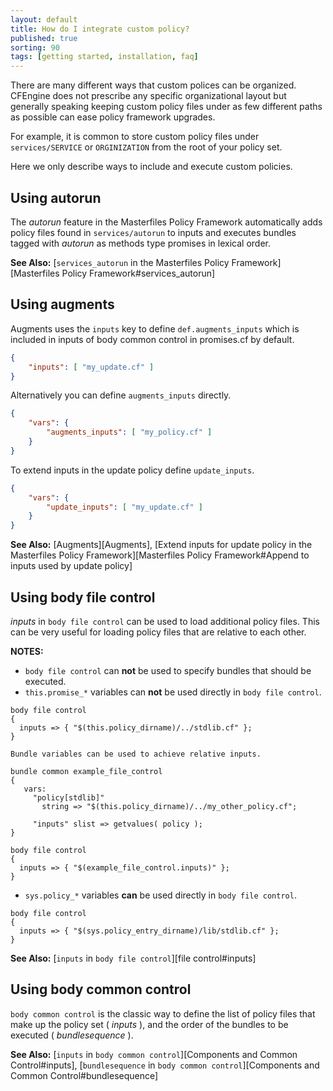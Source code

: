```yaml
---
layout: default
title: How do I integrate custom policy?
published: true
sorting: 90
tags: [getting started, installation, faq]
---
```


There are many different ways that custom polices can be organized. CFEngine
does not prescribe any specific organizational layout but generally speaking
keeping custom policy files under as few different paths as possible can ease
policy framework upgrades.

For example, it is common to store custom policy files under `services/SERVICE`
or `ORGINIZATION` from the root of your policy set.

Here we only describe ways to include and execute custom policies.

## Using autorun

The *autorun* feature in the Masterfiles Policy Framework automatically adds
policy files found in `services/autorun` to inputs and executes bundles tagged
with *autorun* as methods type promises in lexical order.

**See Also:** [`services_autorun` in the Masterfiles Policy Framework][Masterfiles Policy Framework#services\_autorun]

## Using augments

Augments uses the `inputs` key to define `def.augments_inputs` which is included
in inputs of body common control in promises.cf by default.

```json
{
    "inputs": [ "my_update.cf" ]
}
```

Alternatively you can define `augments_inputs` directly.

```json
{
    "vars": {
        "augments_inputs": [ "my_policy.cf" ]
    }
}
```

To extend inputs in the update policy define `update_inputs`.

```json
{
    "vars": {
        "update_inputs": [ "my_update.cf" ]
    }
}
```

**See Also:** [Augments][Augments], [Extend inputs for update policy in the Masterfiles Policy Framework][Masterfiles Policy Framework#Append to inputs used by update policy]

## Using body file control

*inputs* in `body file control` can be used to load additional policy files.
This can be very useful for loading policy files that are relative to each
other.

**NOTES:**

-   `body file control` can **not** be used to specify bundles that should be executed.
-   `this.promise_*` variables can **not** be used directly in `body file control`.
   
   ```cf3
   body file control
   {
     inputs => { "$(this.policy_dirname)/../stdlib.cf" };
   }
   ```
    
    Bundle variables can be used to achieve relative inputs. 
    
   ```cf3
   bundle common example_file_control
   {
      vars:
        "policy[stdlib]"
          string => "$(this.policy_dirname)/../my_other_policy.cf";
   
        "inputs" slist => getvalues( policy );
   }
   
   body file control
   {
     inputs => { "$(example_file_control.inputs)" };
   }
   ```

-   `sys.policy_*` variables **can** be used directly in `body file control`.
    
   ```cf3
   body file control
   {
     inputs => { "$(sys.policy_entry_dirname)/lib/stdlib.cf" };
   }
   ```

**See Also:** [`inputs` in `body file control`][file control#inputs]

## Using body common control

`body common control` is the classic way to define the list of policy files that
make up the policy set ( *inputs* ), and the order of the bundles to be executed
( *bundlesequence* ).

**See Also:** [`inputs` in `body common control`][Components and Common Control#inputs], [`bundlesequence` in `body common control`][Components and Common Control#bundlesequence]

